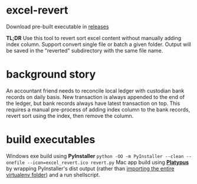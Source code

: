 # excel-revert
Download pre-built executable in [releases](https://github.com/anthonybu/excel-revert/releases)

**TL;DR** Use this tool to revert sort excel content without manually adding index column. Support convert single file or batch a given folder. Output will be saved in the "reverted" subdirectory with the same file name.

# background story
An accountant friend needs to reconcile local ledger with custodian bank records on daily basis. New transaction is always appended to the end of the ledger, but bank records always have latest transaction on top. This requires a manual pre-process of adding index column to the bank records, revert sort using the index, then remove the column.

# build executables
Windows exe build using **PyInstaller** `python -OO -m PyInstaller --clean --onefile --icon=excel_revert.ico revert.py`
Mac app build using **[Platypus](https://sveinbjorn.org/platypus)** by wrapping PyInstaller's dist output (rather than [importing the entire virtualenv folder](https://apple.stackexchange.com/a/171224)) and a run shellscript.
